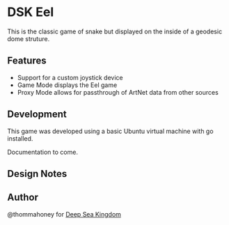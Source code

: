# DSK Eel

This is the classic game of snake but displayed on the inside of a geodesic dome struture.

## Features

- Support for a custom joystick device
- Game Mode displays the Eel game
- Proxy Mode allows for passthrough of ArtNet data from other sources

## Development

This game was developed using a basic Ubuntu virtual machine with go installed.

Documentation to come.

## Design Notes



## Author

@thommahoney for [Deep Sea Kingdom](https://deepseakingdom.com)

